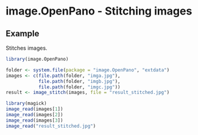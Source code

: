 # image.OpenPano - Stitching images

## Example

Stitches images.

```r
library(image.OpenPano)

folder <- system.file(package = "image.OpenPano", "extdata")
images <- c(file.path(folder, "imga.jpg"), 
            file.path(folder, "imgb.jpg"),
            file.path(folder, "imgc.jpg"))
result <- image_stitch(images, file = "result_stitched.jpg")

library(magick)
image_read(images[1])
image_read(images[2])
image_read(images[3])
image_read("result_stitched.jpg")
```



